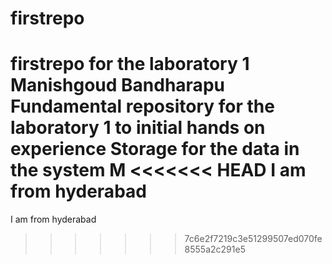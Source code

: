 # firstrepo
firstrepo for the laboratory 1
Manishgoud Bandharapu
Fundamental repository for the laboratory 1 to initial hands on experience
Storage for the data in the system
M
<<<<<<< HEAD
I am from hyderabad
=======
I am from hyderabad 
>>>>>>> 7c6e2f7219c3e51299507ed070fe8555a2c291e5
